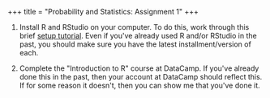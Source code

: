 +++
title = "Probability and Statistics: Assignment 1"
+++

1.  Install R and RStudio on your computer. To do this, work through this brief [setup tutorial](https://jjallaire.shinyapps.io/learnr-tutorial-00-setup/). Even if you've already used R and/or RStudio in the past, you should make sure you have the latest installment/version of each.

2.  Complete the "Introduction to R" course at DataCamp. If you've already done this in the past, then your account at DataCamp should reflect this. If for some reason it doesn't, then you can show me that you've done it.